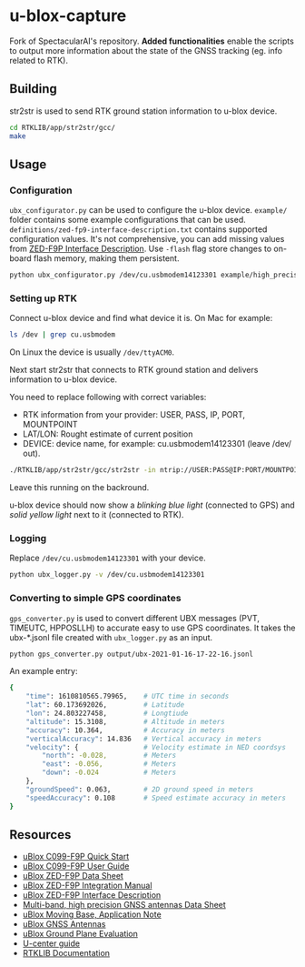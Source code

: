 # u-blox-capture

Fork of SpectacularAI's repository. **Added functionalities** enable the scripts to output more information about the state of the GNSS tracking (eg. info related to RTK).

## Building

str2str is used to send RTK ground station information to u-blox device.

``` bash
cd RTKLIB/app/str2str/gcc/
make
```

## Usage

### Configuration

`ubx_configurator.py` can be used to configure the u-blox device. `example/` folder contains some example configurations that can be used. `definitions/zed-fp9-interface-description.txt` contains supported configuration values. It's not comprehensive, you can add missing values from [ZED-F9P Interface Description](https://www.u-blox.com/en/docs/UBX-18010854). Use `-flash` flag store changes to on-board flash memory, making them persistent.

``` bash
python ubx_configurator.py /dev/cu.usbmodem14123301 example/high_precision_gps_only.cfg
```

### Setting up RTK

Connect u-blox device and find what device it is. On Mac for example:
``` bash
ls /dev | grep cu.usbmodem
```

On Linux the device is usually `/dev/ttyACM0`.

Next start str2str that connects to RTK ground station and delivers information to u-blox device.

You need to replace following with correct variables:
* RTK information from your provider: USER, PASS, IP, PORT, MOUNTPOINT
* LAT/LON: Rought estimate of current position
* DEVICE: device name, for example: cu.usbmodem14123301 (leave /dev/ out).

``` bash
./RTKLIB/app/str2str/gcc/str2str -in ntrip://USER:PASS@IP:PORT/MOUNTPOINT -p LAT LON 0.0 -n 250 -out serial://DEVICE:460800:8:n:1
```

Leave this running on the backround.

u-blox device should now show a *blinking blue light* (connected to GPS) and *solid yellow light* next to it (connected to RTK).

### Logging

Replace `/dev/cu.usbmodem14123301` with your device.

``` bash
python ubx_logger.py -v /dev/cu.usbmodem14123301
```

### Converting to simple GPS coordinates

`gps_converter.py` is used to convert different UBX messages (PVT, TIMEUTC, HPPOSLLH) to accurate easy to use GPS coordinates. It takes the ubx-*.jsonl file created with `ubx_logger.py` as an input.

``` bash
python gps_converter.py output/ubx-2021-01-16-17-22-16.jsonl
```

An example entry:

``` bash
{
    "time": 1610810565.79965,    # UTC time in seconds
    "lat": 60.173692026,         # Latitude
    "lon": 24.803227458,         # Longtiude
    "altitude": 15.3108,         # Altitude in meters
    "accuracy": 10.364,          # Accuracy in meters
    "verticalAccuracy": 14.836   # Vertical accuracy in meters
    "velocity": {                # Velocity estimate in NED coordsys
        "north": -0.028,         # Meters
        "east": -0.056,          # Meters
        "down": -0.024           # Meters
    },
    "groundSpeed": 0.063,        # 2D ground speed in meters
    "speedAccuracy": 0.108       # Speed estimate accuracy in meters
}
```

## Resources

* [uBlox C099-F9P Quick Start](https://www.u-blox.com/en/docs/UBX-18052242)
* [uBlox C099-F9P User Guide](https://www.u-blox.com/en/docs/UBX-18055649)
* [uBlox ZED-F9P Data Sheet](https://www.u-blox.com/en/docs/UBX-17051259)
* [uBlox ZED-F9P Integration Manual](https://www.u-blox.com/sites/default/files/ZED-F9P_IntegrationManual_%28UBX-18010802%29.pdf)
* [uBlox ZED-F9P Interface Description](https://www.u-blox.com/en/docs/UBX-18010854)
* [Multi-band, high precision GNSS antennas Data Sheet](https://www.u-blox.com/en/docs/UBX-18049862)
* [uBlox Moving Base, Application Note](https://www.u-blox.com/sites/default/files/ZED-F9P-MovingBase_AppNote_%28UBX-19009093%29.pdf)
* [uBlox GNSS Antennas](https://www.u-blox.com/sites/default/files/products/documents/GNSS-Antennas_AppNote_%28UBX-15030289%29.pdf)
* [uBlox Ground Plane Evaluation](https://cdn.sparkfun.com/assets/0/c/0/1/c/AntennasForRTK_WhitePaper__UBX-16010559_.pdf)
* [U-center guide](https://www.u-blox.com/en/docs/UBX-13005250)
* [RTKLIB Documentation](http://www.rtklib.com/prog/manual_2.4.2.pdf)
